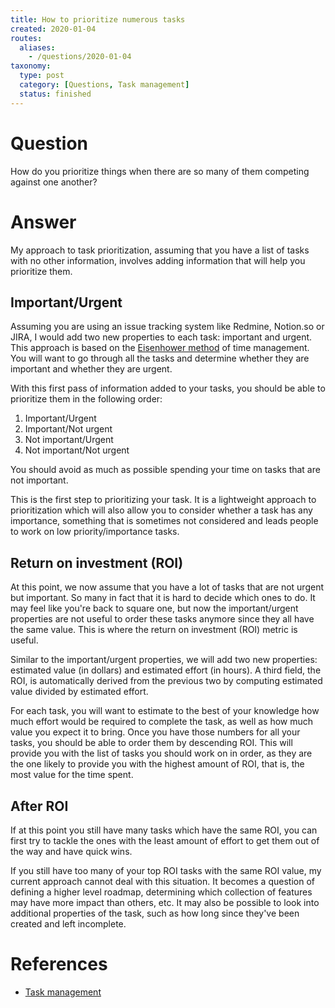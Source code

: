 ```yaml
---
title: How to prioritize numerous tasks
created: 2020-01-04
routes:
  aliases:
    - /questions/2020-01-04
taxonomy:
  type: post
  category: [Questions, Task management]
  status: finished
---
```


# Question
How do you prioritize things when there are so many of them competing against one another?

# Answer
My approach to task prioritization, assuming that you have a list of tasks with no other information, involves adding information that will help you prioritize them.

## Important/Urgent
Assuming you are using an issue tracking system like Redmine, Notion.so or JIRA, I would add two new properties to each task: important and urgent. This approach is based on the [Eisenhower method](https://en.wikipedia.org/wiki/Time_management#The_Eisenhower_Method) of time management. You will want to go through all the tasks and determine whether they are important and whether they are urgent.

With this first pass of information added to your tasks, you should be able to prioritize them in the following order:
1. Important/Urgent
2. Important/Not urgent
3. Not important/Urgent
4. Not important/Not urgent

You should avoid as much as possible spending your time on tasks that are not important.

This is the first step to prioritizing your task. It is a lightweight approach to prioritization which will also allow you to consider whether a task has any importance, something that is sometimes not considered and leads people to work on low priority/importance tasks.

## Return on investment (ROI)
At this point, we now assume that you have a lot of tasks that are not urgent but important. So many in fact that it is hard to decide which ones to do. It may feel like you're back to square one, but now the important/urgent properties are not useful to order these tasks anymore since they all have the same value. This is where the return on investment (ROI) metric is useful.

Similar to the important/urgent properties, we will add two new properties: estimated value (in dollars) and estimated effort (in hours). A third field, the ROI, is automatically derived from the previous two by computing estimated value divided by estimated effort.

For each task, you will want to estimate to the best of your knowledge how much effort would be required to complete the task, as well as how much value you expect it to bring. Once you have those numbers for all your tasks, you should be able to order them by descending ROI. This will provide you with the list of tasks you should work on in order, as they are the one likely to provide you with the highest amount of ROI, that is, the most value for the time spent.

## After ROI
If at this point you still have many tasks which have the same ROI, you can first try to tackle the ones with the least amount of effort to get them out of the way and have quick wins.

If you still have too many of your top ROI tasks with the same ROI value, my current approach cannot deal with this situation. It becomes a question of defining a higher level roadmap, determining which collection of features may have more impact than others, etc. It may also be possible to look into additional properties of the task, such as how long since they've been created and left incomplete.

# References
* [Task management](../../../../../processes/task-management)
